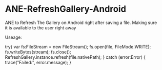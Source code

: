 ANE-RefreshGallery-Android
==========================

ANE to Refresh The Gallery on Android right after saving a file. Making sure it is available to the user right away


Useage:

try{
	var fs:FileStream = new FileStream();
	fs.open(file, FileMode.WRITE);
	fs.writeBytes(stream);
	fs.close();
	RefreshGallery.instance.refresh(file.nativePath);
}
catch (error:Error)
{
	trace("Failed:", error.message);
}